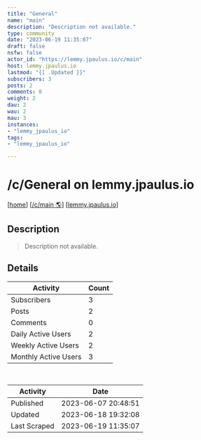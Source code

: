 ```yaml
---
title: "General" 
name: "main"
description: "Description not available."
type: community
date: "2023-06-19 11:35:07"
draft: false
nsfw: false
actor_id: "https://lemmy.jpaulus.io/c/main"
host: lemmy.jpaulus.io
lastmod: "{[ .Updated }}"
subscribers: 3
posts: 2
comments: 0
weight: 2
dau: 2
wau: 2
mau: 3
instances:
- "lemmy_jpaulus_io"
tags: 
- "lemmy_jpaulus_io"

---
```


# /c/General on lemmy.jpaulus.io

[[home](/)]
[[/c/main 🌎](https://lemmy.jpaulus.io/c/main)]
[[lemmy.jpaulus.io](/instances/lemmy_jpaulus_io)]


## Description 

<blockquote class="description">
Description not available.
</blockquote>


## Details

| Activity | Count  |
|----------------------|---|
| Subscribers          | 3 |
| Posts                | 2  |
| Comments             | 0  |
| Daily Active Users   | 2  |
| Weekly Active Users  | 2  |
| Monthly Active Users | 3  |

<br>

| Activity | Date |
|----------------------|---|
| Published            | 2023-06-07 20:48:51 |
| Updated              | 2023-06-18 19:32:08 |
| Last Scraped         | 2023-06-19 11:35:07 |
